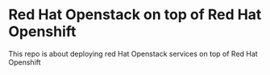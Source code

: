 # Red Hat Openstack on top of Red Hat Openshift
This repo is about deploying red Hat Openstack services on top of Red Hat Openshift
